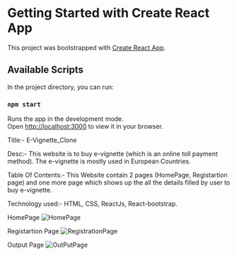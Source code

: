 # Getting Started with Create React App

This project was bootstrapped with [Create React App](https://github.com/facebook/create-react-app).

## Available Scripts

In the project directory, you can run:

### `npm start`

Runs the app in the development mode.\
Open [http://localhost:3000](http://localhost:3000) to view it in your browser.

Title:- E-Vignette_Clone  
   
Desc:- This website is to buy e-vignette (which is an online toll payment method). The e-vignette is mostly used in European Countries.
  
Table Of Contents:- This Website contain 2 pages (HomePage, Registartion page) and one more page which shows up the all the details filled by user to buy e-vignette. 
  
Technology used:- HTML, CSS, ReactJs, React-bootstrap.


  HomePage
![HomePage](https://user-images.githubusercontent.com/98683284/190878224-747fdaf0-1218-452c-b66b-a86e49342ef5.png)    

Registartion Page
![RegistrationPage](https://user-images.githubusercontent.com/98683284/190878225-379af76b-6743-4942-b0bf-6e2a145a02b3.png)    

Output Page
![OutPutPage](https://user-images.githubusercontent.com/98683284/190878226-39464b81-3c7e-4476-b873-7751d1a57d8a.png)
